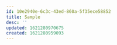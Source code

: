 ```yaml
---
id: 10e2940e-6c3c-43ed-860a-5f35ece58852
title: Sample
desc: ''
updated: 1621280970675
created: 1621280959093
---
```


